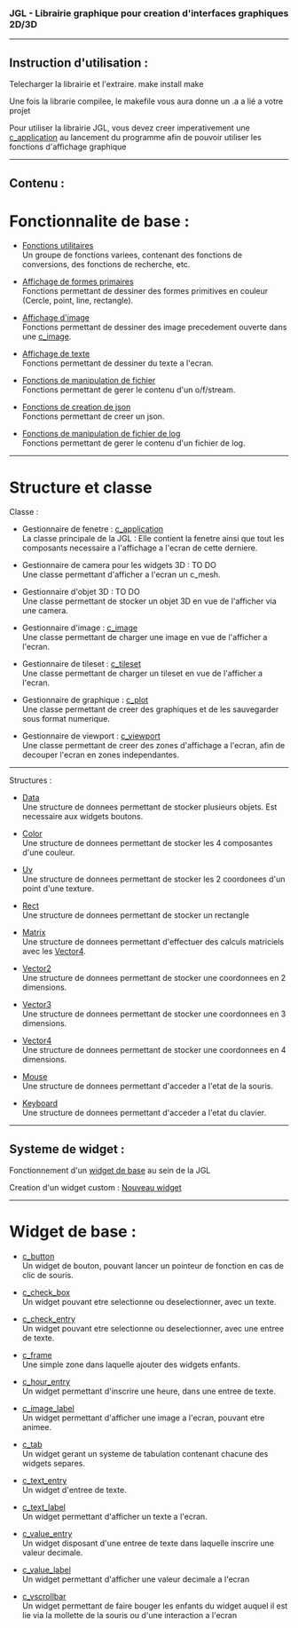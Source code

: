 ### JGL - Librairie graphique pour creation d'interfaces graphiques 2D/3D

***

## Instruction d'utilisation :
Telecharger la librairie et l'extraire.
make install
make

Une fois la librarie compilee, le makefile vous aura donne un .a a lié a votre projet

Pour utiliser la librairie JGL, vous devez creer imperativement une [c_application](readme/application.md) au lancement du programme afin de pouvoir utiliser les fonctions d'affichage graphique

***

## Contenu :  
# Fonctionnalite de base :  
- [Fonctions utilitaires](readme/utils.md)  
	Un groupe de fonctions variees, contenant des fonctions de conversions, des fonctions de recherche, etc.

- [Affichage de formes primaires](readme/primitive.md)  
	Fonctions permettant de dessiner des formes primitives en couleur (Cercle, point, line, rectangle).

- [Affichage d'image](readme/draw_image.md)  
	Fonctions permettant de dessiner des image precedement ouverte dans une [c_image](readme/image.md).

- [Affichage de texte](readme/draw_text.md)  
	Fonctions permettant de dessiner du texte a l'ecran.

- [Fonctions de manipulation de fichier](readme/file.md)  
	Fonctions permettant de gerer le contenu d'un o/f/stream.

- [Fonctions de creation de json](readme/json.md)  
	Fonctions permettant de creer un json.

- [Fonctions de manipulation de fichier de log](readme/log.md)  
	Fonctions permettant de gerer le contenu d'un fichier de log.

***

# Structure et classe

Classe :

- Gestionnaire de fenetre : [c_application](readme/application.md)  
	La classe principale de la JGL : Elle contient la fenetre ainsi que tout les composants necessaire a l'affichage a l'ecran de cette derniere.

- Gestionnaire de camera pour les widgets 3D : TO DO  
	Une classe permettant d'afficher a l'ecran un c_mesh.

- Gestionnaire d'objet 3D : TO DO  
	Une classe permettant de stocker un objet 3D en vue de l'afficher via une camera.

- Gestionnaire d'image : [c_image](readme/image.md)  
	Une classe permettant de charger une image en vue de l'afficher a l'ecran.

- Gestionnaire de tileset : [c_tileset](readme/tileset.md)  
	Une classe permettant de charger un tileset en vue de l'afficher a l'ecran.

- Gestionnaire de graphique : [c_plot](readme/plot.md)  
	Une classe permettant de creer des graphiques et de les sauvegarder sous format numerique.

- Gestionnaire de viewport : [c_viewport](readme/viewport.md)  
	Une classe permettant de creer des zones d'affichage a l'ecran, afin de decouper l'ecran en zones independantes.

***

Structures :

- [Data](readme/data.md)  
	Une structure de donnees permettant de stocker plusieurs objets. Est necessaire aux widgets boutons.

- [Color](readme/color.md)  
	Une structure de donnees permettant de stocker les 4 composantes d'une couleur.

- [Uv](readme/geometry.md)  
	Une structure de donnees permettant de stocker les 2 coordonees d'un point d'une texture.

- [Rect](readme/geometry.md)  
	Une structure de donnees permettant de stocker un rectangle

- [Matrix](readme/matrix.md)  
	Une structure de donnees permettant d'effectuer des calculs matriciels avec les [Vector4](readme/vector.md).

- [Vector2](readme/vector.md)  
	Une structure de donnees permettant de stocker une coordonnees en 2 dimensions.

- [Vector3](readme/vector.md)  
	Une structure de donnees permettant de stocker une coordonnees en 3 dimensions.

- [Vector4](readme/vector.md)  
	Une structure de donnees permettant de stocker une coordonnees en 4 dimensions.

- [Mouse](readme/event.md)  
	Une structure de donnees permettant d'acceder a l'etat de la souris.

- [Keyboard](readme/event.md)  
	Une structure de donnees permettant d'acceder a l'etat du clavier.

***

## Systeme de widget :
Fonctionnement d'un [widget de base](readme/base_widget.md) au sein de la JGL

Creation d'un widget custom : [Nouveau widget](readme/new_widget.md)

***

# Widget de base :
- [c_button](readme/button.mb)  
	Un widget de bouton, pouvant lancer un pointeur de fonction en cas de clic de souris.

- [c_check_box](readme/check_box.mb)  
	Un widget pouvant etre selectionne ou deselectionner, avec un texte.

- [c_check_entry](readme/check_entry.mb)  
	Un widget pouvant etre selectionne ou deselectionner, avec une entree de texte.

- [c_frame](readme/frame.mb)  
	Une simple zone dans laquelle ajouter des widgets enfants.

- [c_hour_entry](readme/hour_entry.mb)  
	Un widget permettant d'inscrire une heure, dans une entree de texte.

- [c_image_label](readme/image_label.mb)  
	Un widget permettant d'afficher une image a l'ecran, pouvant etre animee.

- [c_tab](readme/tab.mb)  
	Un widget gerant un systeme de tabulation contenant chacune des widgets separes.

- [c_text_entry](readme/text_entry.mb)  
	Un widget d'entree de texte.

- [c_text_label](readme/text_label.mb)  
	Un widget permettant d'afficher un texte a l'ecran.

- [c_value_entry](readme/value_entry.mb)  
	Un widget disposant d'une entree de texte dans laquelle inscrire une valeur decimale.

- [c_value_label](readme/value_label.mb)  
	Un widget permettant d'afficher une valeur decimale a l'ecran

- [c_vscrollbar](readme/scrollbar.mb)  
	Un widget permettant de faire bouger les enfants du widget auquel il est lie via la mollette de la souris ou d'une interaction a l'ecran
